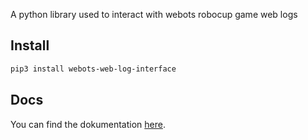 A python library used to interact with webots robocup game web logs

## Install

```bash
pip3 install webots-web-log-interface
```

## Docs

You can find the dokumentation [here](webots-web-log-interface/html/webots_web_log_interface).
